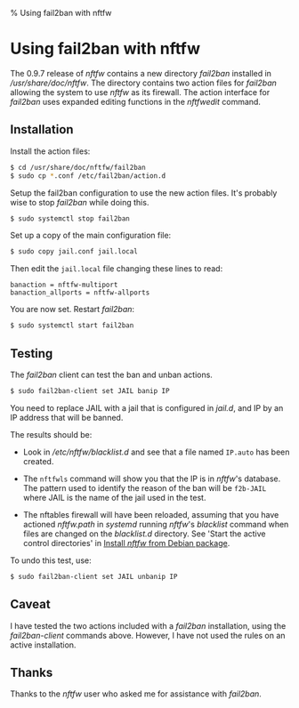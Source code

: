 % Using fail2ban with nftfw
# Using fail2ban with nftfw

The 0.9.7 release of _nftfw_ contains a new directory _fail2ban_  installed in _/usr/share/doc/nftfw_. The directory contains two action files for _fail2ban_ allowing the system to use _nftfw_ as its firewall. The action interface for _fail2ban_ uses expanded editing functions in the _nftfwedit_ command.

## Installation

Install the action files:

``` sh
$ cd /usr/share/doc/nftfw/fail2ban
$ sudo cp *.conf /etc/fail2ban/action.d
```

Setup the fail2ban configuration to use the new action files. It's probably wise to stop _fail2ban_ while doing this.

``` sh
$ sudo systemctl stop fail2ban
```

Set up a copy of the main configuration file:

``` sh
$ sudo copy jail.conf jail.local
```

Then edit the ```jail.local``` file changing these lines to read:

``` text
banaction = nftfw-multiport
banaction_allports = nftfw-allports
```

You are now set. Restart _fail2ban_:

``` sh
$ sudo systemctl start fail2ban
```

## Testing

The _fail2ban_ client can test the ban and unban actions.

``` sh
$ sudo fail2ban-client set JAIL banip IP
```

You need to replace JAIL with a jail that is configured in _jail.d_, and IP by an IP address that will be banned.

The results should be:

- Look in _/etc/nftfw/blacklist.d_ and see that a file named ```IP.auto``` has been created.

- The ```nftfwls``` command will show you that the IP is in _nftfw_'s database. The pattern used to identify the reason of the ban will be ```f2b-JAIL``` where JAIL is the name of the jail used in the test.

- The nftables firewall will have been reloaded, assuming that you have actioned _nftfw.path_  in _systemd_ running _nftfw_'s _blacklist_ command when files are changed on the _blacklist.d_ directory. See 'Start the active control directories' in [Install _nftfw_ from Debian package](Debian_package_install.md).

To undo this test, use:

``` sh
$ sudo fail2ban-client set JAIL unbanip IP
```

## Caveat

I have tested the two actions included with a _fail2ban_ installation, using the _fail2ban-client_ commands above. However, I have not used the rules on an active installation.

## Thanks

Thanks to the _nftfw_ user who asked me for assistance with _fail2ban_.
